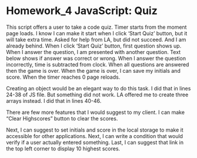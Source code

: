 # Homework_4 JavaScript: Quiz
This script offers a user to take a code quiz. Timer starts from the moment page loads. I know I can make it start when I click ‘Start Quiz’ button, but it will take extra time. Asked for help from LA, but did not succeed. And I am already behind. When I click ‘Start Quiz’ button, first question shows up. When I answer the question, I am presented with another question. Text below shows if answer was correct or wrong. When I answer the question incorrectly, time is subtracted from clock. When all questions are answered then the game is over. When the game is over, I can save my initials and score. When the timer reaches 0 page reloads. 

Creating an object would be an elegant way to do this task. I did that in lines 24-38 of JS file. But something did not work. LA offered me to create three arrays instead. I did that in lines 40-46. 

There are few more features that I would suggest to my client. I can make “Clear Highscores” button to clear the scores. 

Next, I can suggest to set initials and score in the local storage to make it accessible for other applications. Next, I can write a condition that would verify if a user actually entered something. Last, I can suggest that link in the top left corner to display 10 highest scores. 
